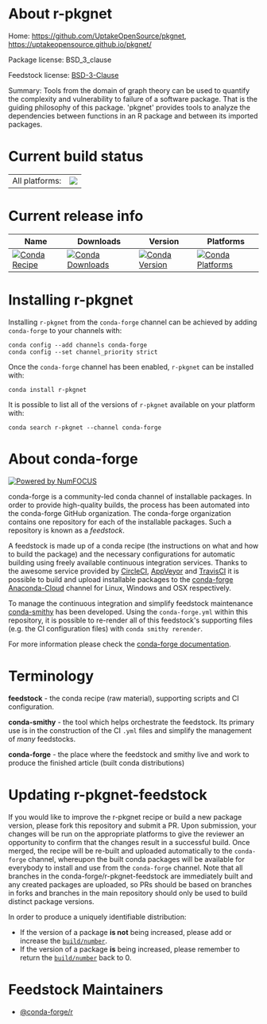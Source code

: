About r-pkgnet
==============

Home: https://github.com/UptakeOpenSource/pkgnet, https://uptakeopensource.github.io/pkgnet/

Package license: BSD_3_clause

Feedstock license: [BSD-3-Clause](https://github.com/conda-forge/r-pkgnet-feedstock/blob/master/LICENSE.txt)

Summary: Tools from the domain of graph theory can be used to quantify the complexity and vulnerability to failure of a software package. That is the guiding philosophy of this package. 'pkgnet' provides tools to analyze the dependencies between functions in an R package and between its imported packages.

Current build status
====================


<table><tr><td>All platforms:</td>
    <td>
      <a href="https://dev.azure.com/conda-forge/feedstock-builds/_build/latest?definitionId=6488&branchName=master">
        <img src="https://dev.azure.com/conda-forge/feedstock-builds/_apis/build/status/r-pkgnet-feedstock?branchName=master">
      </a>
    </td>
  </tr>
</table>

Current release info
====================

| Name | Downloads | Version | Platforms |
| --- | --- | --- | --- |
| [![Conda Recipe](https://img.shields.io/badge/recipe-r--pkgnet-green.svg)](https://anaconda.org/conda-forge/r-pkgnet) | [![Conda Downloads](https://img.shields.io/conda/dn/conda-forge/r-pkgnet.svg)](https://anaconda.org/conda-forge/r-pkgnet) | [![Conda Version](https://img.shields.io/conda/vn/conda-forge/r-pkgnet.svg)](https://anaconda.org/conda-forge/r-pkgnet) | [![Conda Platforms](https://img.shields.io/conda/pn/conda-forge/r-pkgnet.svg)](https://anaconda.org/conda-forge/r-pkgnet) |

Installing r-pkgnet
===================

Installing `r-pkgnet` from the `conda-forge` channel can be achieved by adding `conda-forge` to your channels with:

```
conda config --add channels conda-forge
conda config --set channel_priority strict
```

Once the `conda-forge` channel has been enabled, `r-pkgnet` can be installed with:

```
conda install r-pkgnet
```

It is possible to list all of the versions of `r-pkgnet` available on your platform with:

```
conda search r-pkgnet --channel conda-forge
```


About conda-forge
=================

[![Powered by
NumFOCUS](https://img.shields.io/badge/powered%20by-NumFOCUS-orange.svg?style=flat&colorA=E1523D&colorB=007D8A)](https://numfocus.org)

conda-forge is a community-led conda channel of installable packages.
In order to provide high-quality builds, the process has been automated into the
conda-forge GitHub organization. The conda-forge organization contains one repository
for each of the installable packages. Such a repository is known as a *feedstock*.

A feedstock is made up of a conda recipe (the instructions on what and how to build
the package) and the necessary configurations for automatic building using freely
available continuous integration services. Thanks to the awesome service provided by
[CircleCI](https://circleci.com/), [AppVeyor](https://www.appveyor.com/)
and [TravisCI](https://travis-ci.com/) it is possible to build and upload installable
packages to the [conda-forge](https://anaconda.org/conda-forge)
[Anaconda-Cloud](https://anaconda.org/) channel for Linux, Windows and OSX respectively.

To manage the continuous integration and simplify feedstock maintenance
[conda-smithy](https://github.com/conda-forge/conda-smithy) has been developed.
Using the ``conda-forge.yml`` within this repository, it is possible to re-render all of
this feedstock's supporting files (e.g. the CI configuration files) with ``conda smithy rerender``.

For more information please check the [conda-forge documentation](https://conda-forge.org/docs/).

Terminology
===========

**feedstock** - the conda recipe (raw material), supporting scripts and CI configuration.

**conda-smithy** - the tool which helps orchestrate the feedstock.
                   Its primary use is in the construction of the CI ``.yml`` files
                   and simplify the management of *many* feedstocks.

**conda-forge** - the place where the feedstock and smithy live and work to
                  produce the finished article (built conda distributions)


Updating r-pkgnet-feedstock
===========================

If you would like to improve the r-pkgnet recipe or build a new
package version, please fork this repository and submit a PR. Upon submission,
your changes will be run on the appropriate platforms to give the reviewer an
opportunity to confirm that the changes result in a successful build. Once
merged, the recipe will be re-built and uploaded automatically to the
`conda-forge` channel, whereupon the built conda packages will be available for
everybody to install and use from the `conda-forge` channel.
Note that all branches in the conda-forge/r-pkgnet-feedstock are
immediately built and any created packages are uploaded, so PRs should be based
on branches in forks and branches in the main repository should only be used to
build distinct package versions.

In order to produce a uniquely identifiable distribution:
 * If the version of a package **is not** being increased, please add or increase
   the [``build/number``](https://docs.conda.io/projects/conda-build/en/latest/resources/define-metadata.html#build-number-and-string).
 * If the version of a package **is** being increased, please remember to return
   the [``build/number``](https://docs.conda.io/projects/conda-build/en/latest/resources/define-metadata.html#build-number-and-string)
   back to 0.

Feedstock Maintainers
=====================

* [@conda-forge/r](https://github.com/conda-forge/r/)

